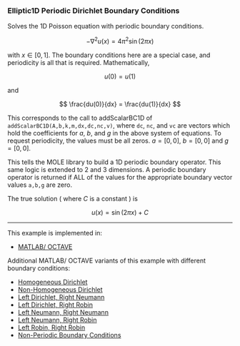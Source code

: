 ### Elliptic1D Periodic Dirichlet Boundary Conditions

Solves the 1D Poisson equation with periodic  boundary conditions.

$$
-\nabla^2 u(x) = 4\pi^2 \sin( 2\pi x )
$$

with $x\in[0,1]$. The boundary conditions here are a special case, and periodicity is all that is required. Mathematically,

$$
u(0) = u(1)
$$

and

$$
\frac{du(0)}{dx} = \frac{du(1)}{dx}
$$

This corresponds to the call to addScalarBC1D of `addScalarBC1D(A,b,k,m,dx,dc,nc,v)`, where `dc`, `nc`, and `vc` are vectors which hold the coefficients for $a$, $b$, and $g$ in the above system of equations. To request periodicity, the values must be all zeros. $a=[0,0]$, $b=[0,0]$ and $g=[0,0]$. 

This tells the MOLE library to build a 1D periodic boundary operator. This same logic is extended to 2 and 3 dimensions. A periodic boundary operator is returned if ALL of the values for the appropriate boundary vector values `a,b,g` are zero.


The true solution ( where $C$ is a constant ) is

$$
u(x) = \sin(2\pi x) + C
$$

---

This example is implemented in:
- [MATLAB/ OCTAVE](https://github.com/csrc-sdsu/mole/blob/main/examples/matlab/elliptic1DPeriodicBC.m)

Additional MATLAB/ OCTAVE variants of this example with different boundary conditions:
- [Homogeneous Dirichlet](https://github.com/csrc-sdsu/mole/blob/main/examples/matlab/elliptic1DHomogeneousDirichlet.m)
- [Non-Homogeneous Dirichlet](https://github.com/csrc-sdsu/mole/blob/main/examples/matlab/elliptic1DNonHomogeneousDirichlet.m)
- [Left Dirichlet, Right Neumann](https://github.com/csrc-sdsu/mole/blob/main/examples/matlab/elliptic1DLeftDirichletRightNeumann.m)
- [Left Dirichlet, Right Robin](https://github.com/csrc-sdsu/mole/blob/main/examples/matlab/elliptic1DLeftDirichletRightRobin.m)
- [Left Neumann, Right Neumann](https://github.com/csrc-sdsu/mole/blob/main/examples/matlab/elliptic1DLeftNeumannRightNeumann.m)
- [Left Neumann, Right Robin](https://github.com/csrc-sdsu/mole/blob/main/examples/matlab/elliptic1DLeftNeumannRightRobin.m)
- [Left Robin, Right Robin](https://github.com/csrc-sdsu/mole/blob/main/examples/matlab/elliptic1DLeftRobinRightRobin.m)
- [Non-Periodic Boundary Conditions](https://github.com/csrc-sdsu/mole/blob/main/examples/matlab/elliptic1DNonPeriodicBC.m)
